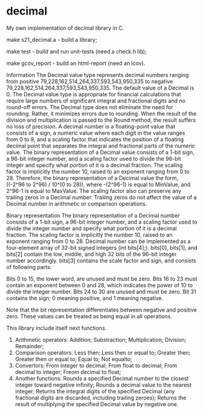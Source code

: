 # decimal

My own implementation of decimal library in C.

make s21_decimal.a - build a library;

make test - build and run unit-tests (need a check.h lib);

make gcov_report - build an html-report (need an lcov).



Information
The Decimal value type represents decimal numbers ranging from positive 79,228,162,514,264,337,593,543,950,335 to negative 79,228,162,514,264,337,593,543,950,335. The default value of a Decimal is 0. The Decimal value type is appropriate for financial calculations that require large numbers of significant integral and fractional digits and no round-off errors. The Decimal type does not eliminate the need for rounding. Rather, it minimizes errors due to rounding.
When the result of the division and multiplication is passed to the Round method, the result suffers no loss of precision.
A decimal number is a floating-point value that consists of a sign, a numeric value where each digit in the value ranges from 0 to 9, and a scaling factor that indicates the position of a floating decimal point that separates the integral and fractional parts of the numeric value.
The binary representation of a Decimal value consists of a 1-bit sign, a 96-bit integer number, and a scaling factor used to divide the 96-bit integer and specify what portion of it is a decimal fraction. The scaling factor is implicitly the number 10, raised to an exponent ranging from 0 to 28. Therefore, the binary representation of a Decimal value the form, ((-2^96 to 2^96) / 10^(0 to 28)), where -(2^96-1) is equal to MinValue, and 2^96-1 is equal to MaxValue.
The scaling factor also can preserve any trailing zeros in a Decimal number. Trailing zeros do not affect the value of a Decimal number in arithmetic or comparison operations.

Binary representation
The binary representation of a Decimal number consists of a 1-bit sign, a 96-bit integer number, and a scaling factor used to divide the integer number and specify what portion of it is a decimal fraction. The scaling factor is implicitly the number 10, raised to an exponent ranging from 0 to 28.
Decimal number can be implemented as a four-element array of 32-bit signed integers (int bits[4];).
bits[0], bits[1], and bits[2] contain the low, middle, and high 32 bits of the 96-bit integer number accordingly.
bits[3] contains the scale factor and sign, and consists of following parts:

Bits 0 to 15, the lower word, are unused and must be zero.
Bits 16 to 23 must contain an exponent between 0 and 28, which indicates the power of 10 to divide the integer number.
Bits 24 to 30 are unused and must be zero.
Bit 31 contains the sign; 0 meaning positive, and 1 meaning negative.

Note that the bit representation differentiates between negative and positive zero. These values can be treated as being equal in all operations.


This library include itself next functions.
1. Arithmetic operators:
    Addition;
    Substraction;
    Multiplication;
    Division;
    Remainder;
2. Comparison operators:
    Less then;
    Less then or equal to;
    Greater then;
    Greater then or equal to;
    Equal to;
    Not equalto;
3. Convertors:
    From integer to decimal;
    From float to decimal;
    From decimal to integer;
    Freom decimal to float;
4. Another functions:
    Rounds a specified Decimal number to the closest integer toward negative infinity;
    Rounds a decimal value to the nearest integer;
    Returns the integral digits of the specified Decimal (any fractional digits are discarded, including trailing zeroes);
    Returns the result of multiplying the specified Decimal value by negative one.

